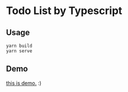 Todo List by Typescript
===

## Usage
```
yarn build
yarn serve
```
## Demo
[this is demo.](http://todo-ts.csie.io) :)
